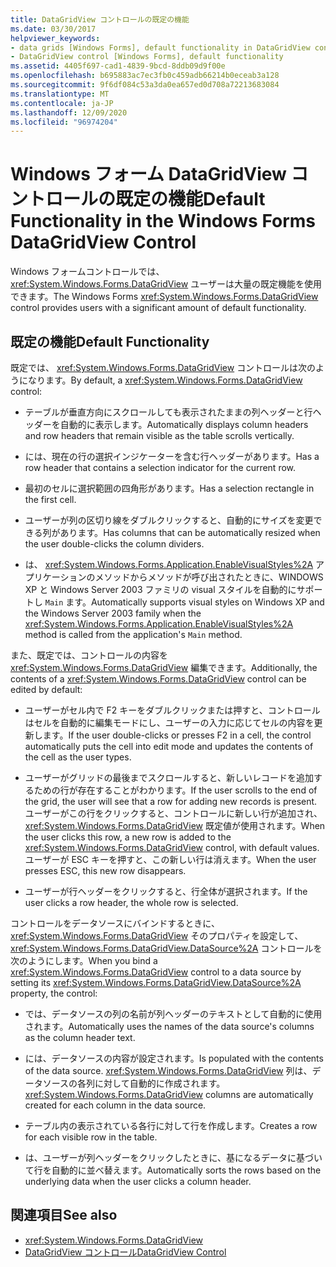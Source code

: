 ```yaml
---
title: DataGridView コントロールの既定の機能
ms.date: 03/30/2017
helpviewer_keywords:
- data grids [Windows Forms], default functionality in DataGridView control
- DataGridView control [Windows Forms], default functionality
ms.assetid: 4405f697-cad1-4839-9bcd-8ddb09d9f00e
ms.openlocfilehash: b695883ac7ec3fb0c459adb66214b0eceab3a128
ms.sourcegitcommit: 9f6df084c53a3da0ea657ed0d708a72213683084
ms.translationtype: MT
ms.contentlocale: ja-JP
ms.lasthandoff: 12/09/2020
ms.locfileid: "96974204"
---
```

# <a name="default-functionality-in-the-windows-forms-datagridview-control"></a><span data-ttu-id="00a84-102">Windows フォーム DataGridView コントロールの既定の機能</span><span class="sxs-lookup"><span data-stu-id="00a84-102">Default Functionality in the Windows Forms DataGridView Control</span></span>
<span data-ttu-id="00a84-103">Windows フォームコントロールでは、 <xref:System.Windows.Forms.DataGridView> ユーザーは大量の既定機能を使用できます。</span><span class="sxs-lookup"><span data-stu-id="00a84-103">The Windows Forms <xref:System.Windows.Forms.DataGridView> control provides users with a significant amount of default functionality.</span></span>  
  
## <a name="default-functionality"></a><span data-ttu-id="00a84-104">既定の機能</span><span class="sxs-lookup"><span data-stu-id="00a84-104">Default Functionality</span></span>  
 <span data-ttu-id="00a84-105">既定では、 <xref:System.Windows.Forms.DataGridView> コントロールは次のようになります。</span><span class="sxs-lookup"><span data-stu-id="00a84-105">By default, a <xref:System.Windows.Forms.DataGridView> control:</span></span>  
  
- <span data-ttu-id="00a84-106">テーブルが垂直方向にスクロールしても表示されたままの列ヘッダーと行ヘッダーを自動的に表示します。</span><span class="sxs-lookup"><span data-stu-id="00a84-106">Automatically displays column headers and row headers that remain visible as the table scrolls vertically.</span></span>  
  
- <span data-ttu-id="00a84-107">には、現在の行の選択インジケーターを含む行ヘッダーがあります。</span><span class="sxs-lookup"><span data-stu-id="00a84-107">Has a row header that contains a selection indicator for the current row.</span></span>  
  
- <span data-ttu-id="00a84-108">最初のセルに選択範囲の四角形があります。</span><span class="sxs-lookup"><span data-stu-id="00a84-108">Has a selection rectangle in the first cell.</span></span>  
  
- <span data-ttu-id="00a84-109">ユーザーが列の区切り線をダブルクリックすると、自動的にサイズを変更できる列があります。</span><span class="sxs-lookup"><span data-stu-id="00a84-109">Has columns that can be automatically resized when the user double-clicks the column dividers.</span></span>  
  
- <span data-ttu-id="00a84-110">は、 <xref:System.Windows.Forms.Application.EnableVisualStyles%2A> アプリケーションのメソッドからメソッドが呼び出されたときに、WINDOWS XP と Windows Server 2003 ファミリの visual スタイルを自動的にサポートし `Main` ます。</span><span class="sxs-lookup"><span data-stu-id="00a84-110">Automatically supports visual styles on Windows XP and the Windows Server 2003 family when the <xref:System.Windows.Forms.Application.EnableVisualStyles%2A> method is called from the application's `Main` method.</span></span>  
  
 <span data-ttu-id="00a84-111">また、既定では、コントロールの内容を <xref:System.Windows.Forms.DataGridView> 編集できます。</span><span class="sxs-lookup"><span data-stu-id="00a84-111">Additionally, the contents of a <xref:System.Windows.Forms.DataGridView> control can be edited by default:</span></span>  
  
- <span data-ttu-id="00a84-112">ユーザーがセル内で F2 キーをダブルクリックまたは押すと、コントロールはセルを自動的に編集モードにし、ユーザーの入力に応じてセルの内容を更新します。</span><span class="sxs-lookup"><span data-stu-id="00a84-112">If the user double-clicks or presses F2 in a cell, the control automatically puts the cell into edit mode and updates the contents of the cell as the user types.</span></span>  
  
- <span data-ttu-id="00a84-113">ユーザーがグリッドの最後までスクロールすると、新しいレコードを追加するための行が存在することがわかります。</span><span class="sxs-lookup"><span data-stu-id="00a84-113">If the user scrolls to the end of the grid, the user will see that a row for adding new records is present.</span></span> <span data-ttu-id="00a84-114">ユーザーがこの行をクリックすると、コントロールに新しい行が追加され、 <xref:System.Windows.Forms.DataGridView> 既定値が使用されます。</span><span class="sxs-lookup"><span data-stu-id="00a84-114">When the user clicks this row, a new row is added to the <xref:System.Windows.Forms.DataGridView> control, with default values.</span></span> <span data-ttu-id="00a84-115">ユーザーが ESC キーを押すと、この新しい行は消えます。</span><span class="sxs-lookup"><span data-stu-id="00a84-115">When the user presses ESC, this new row disappears.</span></span>  
  
- <span data-ttu-id="00a84-116">ユーザーが行ヘッダーをクリックすると、行全体が選択されます。</span><span class="sxs-lookup"><span data-stu-id="00a84-116">If the user clicks a row header, the whole row is selected.</span></span>  
  
 <span data-ttu-id="00a84-117">コントロールをデータソースにバインドするときに、 <xref:System.Windows.Forms.DataGridView> そのプロパティを設定して、 <xref:System.Windows.Forms.DataGridView.DataSource%2A> コントロールを次のようにします。</span><span class="sxs-lookup"><span data-stu-id="00a84-117">When you bind a <xref:System.Windows.Forms.DataGridView> control to a data source by setting its <xref:System.Windows.Forms.DataGridView.DataSource%2A> property, the control:</span></span>  
  
- <span data-ttu-id="00a84-118">では、データソースの列の名前が列ヘッダーのテキストとして自動的に使用されます。</span><span class="sxs-lookup"><span data-stu-id="00a84-118">Automatically uses the names of the data source's columns as the column header text.</span></span>  
  
- <span data-ttu-id="00a84-119">には、データソースの内容が設定されます。</span><span class="sxs-lookup"><span data-stu-id="00a84-119">Is populated with the contents of the data source.</span></span> <span data-ttu-id="00a84-120"><xref:System.Windows.Forms.DataGridView> 列は、データソースの各列に対して自動的に作成されます。</span><span class="sxs-lookup"><span data-stu-id="00a84-120"><xref:System.Windows.Forms.DataGridView> columns are automatically created for each column in the data source.</span></span>  
  
- <span data-ttu-id="00a84-121">テーブル内の表示されている各行に対して行を作成します。</span><span class="sxs-lookup"><span data-stu-id="00a84-121">Creates a row for each visible row in the table.</span></span>  
  
- <span data-ttu-id="00a84-122">は、ユーザーが列ヘッダーをクリックしたときに、基になるデータに基づいて行を自動的に並べ替えます。</span><span class="sxs-lookup"><span data-stu-id="00a84-122">Automatically sorts the rows based on the underlying data when the user clicks a column header.</span></span>  
  
## <a name="see-also"></a><span data-ttu-id="00a84-123">関連項目</span><span class="sxs-lookup"><span data-stu-id="00a84-123">See also</span></span>

- <xref:System.Windows.Forms.DataGridView>
- [<span data-ttu-id="00a84-124">DataGridView コントロール</span><span class="sxs-lookup"><span data-stu-id="00a84-124">DataGridView Control</span></span>](datagridview-control-windows-forms.md)
